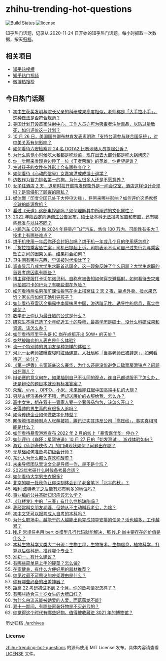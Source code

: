 # zhihu-trending-hot-questions

[![Build Status](https://github.com/justjavac/zhihu-trending-hot-questions/workflows/ci/badge.svg?branch=master)](https://github.com/justjavac/zhihu-trending-hot-questions/actions)
[![license](https://img.shields.io/github/license/justjavac/zhihu-trending-hot-questions)](https://github.com/justjavac/zhihu-trending-hot-questions/blob/master/LICENSE)

知乎热门话题，记录从 2020-11-24 日开始的知乎热门话题。每小时抓取一次数据，按天[归档](./archives)。

## 相关项目

- [知乎热搜榜](https://github.com/justjavac/zhihu-trending-top-search)
- [知乎热门视频](https://github.com/justjavac/zhihu-trending-hot-video)
- [微博热搜榜](https://github.com/justjavac/weibo-trending-hot-search)

## 今日热门话题

<!-- BEGIN -->
<!-- 最后更新时间 Thu Oct 28 2021 01:22:23 GMT+0800 (China Standard Time) -->

1. [初中生获奖发明与院长父亲的科研成果高度相似，老师称是「大手拉小手」，这种做法是否符合规范？](https://www.zhihu.com/question/494723053)
1. [美国计划开设首家注射中心，工作人员亦可为吸毒者注射毒品，以防过量致死，如何评价这一计划？](https://www.zhihu.com/question/494799908)
1. [10 月 26 日，美国国务卿布林肯发表声明称「支持台湾参与联合国系统」，对中美关系有何影响？](https://www.zhihu.com/question/494781242)
1. [如何看待六安检察对 24 名 DOTA2 比赛涉赌人员提起公诉？](https://www.zhihu.com/question/494727913)
1. [为什么感觉小时候吃大餐都是吃炒菜，现在出去大部分都是吃火锅烤肉?](https://www.zhihu.com/question/494546543)
1. [你一觉醒来发现身边睡了一位《王者荣耀》的英雄，你希望是谁？](https://www.zhihu.com/question/493734548)
1. [生过孩子的女性在外形上会有哪些变化？](https://www.zhihu.com/question/367744339)
1. [如何看待《心动的信号》女嘉宾洪成成博士退学？](https://www.zhihu.com/question/494175185)
1. [边牧作为智力排名第一的狗，为什么很多人还是不愿意养？](https://www.zhihu.com/question/329070571)
1. [女子住酒店 2 天，退房时拉开窗帘发现窗外是一间会议室，酒店这样设计合规吗？是否侵犯了顾客的隐私？](https://www.zhihu.com/question/494288829)
1. [媒体曝「印度全国已处于大停电边缘」，将带来哪些影响？如何评价这场席卷全球的能源危机？](https://www.zhihu.com/question/494381536)
1. [看过《天道》这部电视剧吗？如何理解其中所阐述的文化属性？](https://www.zhihu.com/question/19559220)
1. [2022 年陕西定向选调生公告发布，硕士及本科无法报考省直和市直，还有哪些标准与以往不同？](https://www.zhihu.com/question/494669794)
1. [小鹏汽车 CEO 称 2024 年将量产飞行汽车，售价 100 万内，可能性有多大？技术上有哪些难点？](https://www.zhihu.com/question/494550222)
1. [烘干机使用一年后你还会封阳台吗？烘干机一年或几个月的使用感怎样?](https://www.zhihu.com/question/426305815)
1. [「货拉拉乘客坠亡案」司机已提起上诉，司机表示不认可自己过失行为与乘客坠亡之间的因果关系，结果将会如何？](https://www.zhihu.com/question/494838642)
1. [卫生间有哪些东西，早该被时代淘汰了？](https://www.zhihu.com/question/452643897)
1. [调查显示八成大学生求职首选国企，这一现象反映了什么问题？大学生求职的首要考虑因素有哪些？](https://www.zhihu.com/question/494358705)
1. [博主穿便服打卡切尔诺贝利，自称有被告知如何穿衣避辐射，如何看待去灾难地拍照打卡的行为？有哪些潜在危险？](https://www.zhihu.com/question/494470373)
1. [如何看待两名男孩旷课怕挨骂在树上搭窝住 2 天 2 夜，靠点外卖、捡水果充饥？家长应如何正确引导孩子？](https://www.zhihu.com/question/494655336)
1. [如何看待赛雷话金揭露中南屋抹黑中国，渗透暗示性、诱导性的信息，真实性如何？](https://www.zhihu.com/question/494714843)
1. [数学史上你认为最丑陋的公式是什么？](https://www.zhihu.com/question/21400777)
1. [研究生不得已选了个年纪近五十的导师，最高学历是硕士，没什么科研成果和资源，该怎么办？](https://www.zhihu.com/question/493047269)
1. [如何看待阿里平头哥 IC 岗在成都开出 50W+ 的天价？](https://www.zhihu.com/question/493799732)
1. [突然被暗恋的人表白是什么体验?](https://www.zhihu.com/question/435612966)
1. [谈一个特别帅的男朋友是种怎样的体验？](https://www.zhihu.com/question/365876594)
1. [河北一女老师被曝查寝时脏话连篇，人社局称「当事老师已被辞退」，如何看待这一处分？](https://www.zhihu.com/question/494412043)
1. [《第一炉香》卡司班底这么豪华，为什么还是没能避免口碑票房滑铁卢？问题出在哪儿？](https://www.zhihu.com/question/494543995)
1. [辩论赛的意义何在，如果抽到自己不认同的观点，连自己都说服不了怎么办，还是辩论的题目本就没有标准答案？](https://www.zhihu.com/question/491271682)
1. [荣耀、vivo 、OPPO、小米、未来谁能扛起中国高端手机的大旗？](https://www.zhihu.com/question/494475276)
1. [男朋友经济条件还不错，但却送廉价的衣服给我，怎么办？](https://www.zhihu.com/question/493847983)
1. [高中女生，想在双十一管家人要一个奢侈品包包，该怎么开口？](https://www.zhihu.com/question/493856185)
1. [长得帅的男生真的有很多人追吗？](https://www.zhihu.com/question/466307046)
1. [如今传统企业如何做数字化转型？](https://www.zhihu.com/question/284299571)
1. [网传腾讯视频制片人张萌被抓，腾讯证实其违反公司「高压线」，事实真相可能是什么？](https://www.zhihu.com/question/494586461)
1. [如何看待暴雪游戏宣布 2022 年 2 月的线上「暴雪嘉年华」停办？](https://www.zhihu.com/question/494771495)
1. [如何评价《崩坏：星穹铁道》10 月 27 日的「始发测试」，游戏体验如何？](https://www.zhihu.com/question/494796399)
1. [游戏《仙剑奇侠传 7》的口碑现状如何？问题出在哪？](https://www.zhihu.com/question/494158881)
1. [无基础如何准备考初级会计师？](https://www.zhihu.com/question/21167265)
1. [东北人为什么那么喜欢吃酸菜？](https://www.zhihu.com/question/494680968)
1. [未来导师团队里论文全是导师一作，是不是个坑？](https://www.zhihu.com/question/492301183)
1. [2023年考研什么时候备考最合适？](https://www.zhihu.com/question/427750492)
1. [如何看待大学男生衣服多?](https://www.zhihu.com/question/493579561)
1. [北京的哪一处秋色让你深刻体会到了老舍笔下「北平的秋」？](https://www.zhihu.com/question/493756194)
1. [哈利·波特老了之后能有邓布利多的地位吗？](https://www.zhihu.com/question/338687999)
1. [事业编的公共基础知识应该怎么学？](https://www.zhihu.com/question/265017751)
1. [《红楼梦》中的「三春」有什么性格缺陷吗？](https://www.zhihu.com/question/494199916)
1. [我经常叫女朋友老婆，但她从不主动叫我老公，为啥？](https://www.zhihu.com/question/428538145)
1. [初中文凭可以报考成人自考的本科吗？](https://www.zhihu.com/question/494304575)
1. [为什么职场中，越能干的人越能出色完成领导安排的任务？活也越多，工作越累？](https://www.zhihu.com/question/487387137)
1. [NLP 常规任务用 bert 类模型几行代码就能解决，那 NLP 岗主要存在的价值是什么？](https://www.zhihu.com/question/462802557)
1. [本科生物科学大类大二分流：生物工程，生物技术，生物信息，植物科学，打算以后做科研，推荐哪个专业？](https://www.zhihu.com/question/492423516)
1. [准初一，有什么建议？](https://www.zhihu.com/question/478214949)
1. [有哪些简单易上手的硬菜？怎么做?](https://www.zhihu.com/question/484055036)
1. [在家健身，有什么方便好用的器材推荐？](https://www.zhihu.com/question/51550455)
1. [你见过最不可思议的吵架理由是什么？](https://www.zhihu.com/question/470916875)
1. [你有哪些必备的出差神器？](https://www.zhihu.com/question/20819866)
1. [距离 22 考研初试不到 2 个月，你的备考情况怎样了？](https://www.zhihu.com/question/494579107)
1. [有哪些适合三十岁女生的大牌口红？](https://www.zhihu.com/question/491500188)
1. [为什么白流苏能被她爱的人爱，而葛薇龙不能?](https://www.zhihu.com/question/411171773)
1. [双十一期间，有哪些家装好物是不买必亏的？](https://www.zhihu.com/question/494716607)
1. [你觉得这个时代有哪些好物，值得被收藏进 3021 年的博物馆？](https://www.zhihu.com/question/494657042)

<!-- END -->

历史归档 [./archives](./archives)

### License

[zhihu-trending-hot-questions](https://github.com/justjavac/zhihu-trending-hot-questions)
的源码使用 MIT License 发布。具体内容请查看 [LICENSE](./LICENSE) 文件。
